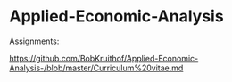 # Applied-Economic-Analysis
Assignments:

https://github.com/BobKruithof/Applied-Economic-Analysis-/blob/master/Curriculum%20vitae.md
